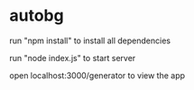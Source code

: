 # autobg

run "npm install" to install all dependencies

run "node index.js" to start server

open localhost:3000/generator to view the app
